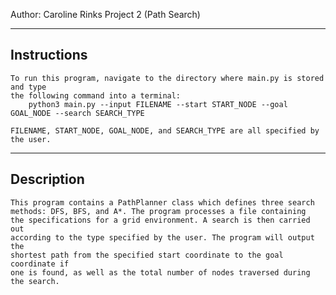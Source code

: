 Author: Caroline Rinks
Project 2 (Path Search)

------------
Instructions
------------
    To run this program, navigate to the directory where main.py is stored and type 
    the following command into a terminal:
        python3 main.py --input FILENAME --start START_NODE --goal GOAL_NODE --search SEARCH_TYPE
    
    FILENAME, START_NODE, GOAL_NODE, and SEARCH_TYPE are all specified by the user.

-----------
Description
-----------
    This program contains a PathPlanner class which defines three search
    methods: DFS, BFS, and A*. The program processes a file containing 
    the specifications for a grid environment. A search is then carried out 
    according to the type specified by the user. The program will output the 
    shortest path from the specified start coordinate to the goal coordinate if 
    one is found, as well as the total number of nodes traversed during the search.

